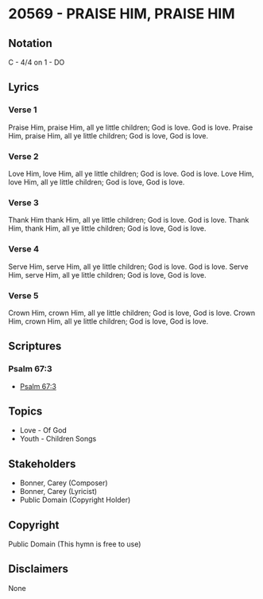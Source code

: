 # 20569 - PRAISE HIM, PRAISE HIM

## Notation

C - 4/4 on 1 - DO

## Lyrics

### Verse 1

Praise Him, praise Him, all ye little children; God is love. God is love. Praise Him, praise Him, all ye little children; God is love, God is love.

### Verse 2

Love Him, love Him, all ye little children; God is love. God is love. Love Him, love Him, all ye little children; God is love, God is love.

### Verse 3

Thank Him thank Him, all ye little children; God is love. God is love. Thank Him, thank Him, all ye little children; God is love, God is love.

### Verse 4

Serve Him, serve Him, all ye little children; God is love. God is love. Serve Him, serve Him, all ye little children; God is love, God is love.

### Verse 5

Crown Him, crown Him, all ye little children; God is love, God is love. Crown Him, crown Him, all ye little children; God is love, God is love.


## Scriptures

### Psalm 67:3

- [Psalm 67:3](https://www.biblegateway.com/passage/?search=Psalm%2067%3A3)


## Topics

- Love - Of God
- Youth - Children Songs

## Stakeholders

- Bonner, Carey (Composer)
- Bonner, Carey (Lyricist)
- Public Domain (Copyright Holder)

## Copyright

Public Domain
(This hymn is free to use)

## Disclaimers

None

